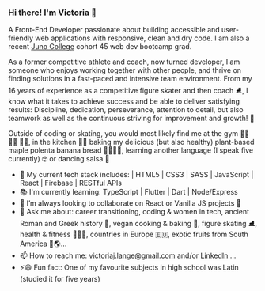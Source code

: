 ### Hi there! I'm Victoria 👋

A Front-End Developer passionate about building accessible and user-friendly web applications with responsive, clean and dry code. I am also a recent <a href="https://junocollege.com/" target="_blank">Juno College</a> cohort 45 web dev bootcamp grad. 

As a former competitive athlete and coach, now turned developer, I am someone who enjoys working together with other people, and thrive on finding solutions in a fast-paced and intensive team environment. From my 16 years of experience as a competitive figure skater and then coach ⛸️, I know what it takes to achieve success and be able to deliver satisfying results: Discipline, dedication, perseverance, attention to detail, but also teamwork as well as the continuous striving for improvement and growth! 👊

Outside of coding or skating, you would most likely find me at the gym 🤸‍♀️ 🏃‍♀️ 🏋️‍♀️, in the kitchen 👩‍🍳 baking my delicious (but also healthy) plant-based maple polenta banana bread 🍌🍁🌱😋, learning another language (I speak five currently) 🤓 or dancing salsa 💃

- 🔭 My current tech stack includes:
 | HTML5 | CSS3 | SASS | JavaScript | React | Firebase | RESTful APIs
- 📚 I'm currently learning:
 TypeScript | Flutter | Dart | Node/Express  
- 👯 I’m always looking to collaborate on React or Vanilla JS projects 🤗
- 💬 Ask me about: career transitioning, coding & women in tech, ancient Roman and Greek history 📜, vegan cooking & baking 🌱, figure skating ⛸️, health & fitness 🥗🏋️‍♀️, countries in Europe 🇪🇺, exotic fruits from South America 🥭🌎... 
- 📫 How to reach me: victoriaj.lange@gmail.com and/or <a href="https://www.linkedin.com/in/victoria-lange-064320244/" target="_blank">LinkedIn</a> ...
- ⚡😄  Fun fact: One of my favourite subjects in high school was Latin (studied it for five years)
